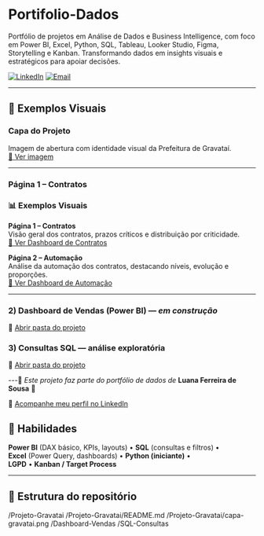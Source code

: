 # Portifolio-Dados
Portfólio de projetos em Análise de Dados e Business Intelligence, com foco em Power BI, Excel, Python, SQL, Tableau, Looker Studio, Figma, Storytelling e Kanban. Transformando dados em insights visuais e estratégicos para apoiar decisões.

[![LinkedIn](https://img.shields.io/badge/LinkedIn-000?style=for-the-badge&logo=linkedin&logoColor=0E76A8)](https://www.linkedin.com/in/luaferreira-desousa)
[![Email](https://img.shields.io/badge/Email-000?style=for-the-badge&logo=gmail&logoColor=red)](mailto:luananoni@hptmail.com)

---
## 📌 Exemplos Visuais

### Capa do Projeto
Imagem de abertura com identidade visual da Prefeitura de Gravataí.  
[🔗 Ver imagem](Projeto-Gravatai/imagens/Gravatai%20Capa.PNG)

---
### Página 1 – Contratos    
### 📊 Exemplos Visuais

**Página 1 – Contratos**  
Visão geral dos contratos, prazos críticos e distribuição por criticidade.  
[📎 Ver Dashboard de Contratos](Projeto-Gravatai/imagens/Painel_Contratos.PNG)

**Página 2 – Automação**  
Análise da automação dos contratos, destacando níveis, evolução e proporções.  
[📎 Ver Dashboard de Automação](Projeto-Gravatai/imagens/Painel_Automacao.PNG)


  


---

### 2) Dashboard de Vendas (Power BI) — *em construção*
📁 [Abrir pasta do projeto](Dashboard-Vendas)

### 3) Consultas SQL — análise exploratória
📁 [Abrir pasta do projeto](SQL-Consultas)

---🌟 *Este projeto faz parte do portfólio de dados de* **Luana Ferreira de Sousa** 🌟  

🔗 [Acompanhe meu perfil no LinkedIn](https://www.linkedin.com/in/luaferrreira-desousa) 

## 🧰 Habilidades
**Power BI** (DAX básico, KPIs, layouts) • **SQL** (consultas e filtros) •  
**Excel** (Power Query, dashboards) • **Python (iniciante)** •  
**LGPD** • **Kanban / Target Process**

---
## 📂 Estrutura do repositório
/Projeto-Gravatai
/Projeto-Gravatai/README.md
/Projeto-Gravatai/capa-gravatai.png
/Dashboard-Vendas
/SQL-Consultas



